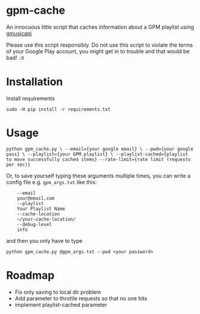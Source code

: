 gpm-cache
===
An innocuous little script that caches information about a GPM playlist using
[gmusicapi](https://github.com/simon-weber/gmusicapi)

Please use this script responsibly. Do not use this script to violate the terms
of your Google Play account, you might get in to trouble and that would be bad! `:O`

Installation
====

Install requirements

`sudo -H pip install -r requirements.txt`

Usage
====

`
python gpm_cache.py \
  --email={your google email} \
  --pwd={your google pass} \
  --playlist={your GPM playlist} \
  --playlist-cached={playlist to move successfully cached items}
  --rate-limit={rate limit (requests per sec)}
`

Or, to save yourself typing these arguments multiple times, you can write a config
file e.g. `gpm_args.txt` like this:
```
    --email
    your@email.com
    --playlist
    Your Playlist Name
    --cache-location
    ~/your-cache-location/
    --debug-level
    info
```

and then you only have to type

`python gpm_cache.py @gpm_args.txt --pwd <your password>`

Roadmap
====

- Fix only saving to local dir problem
- Add parameter to throttle requests so that no one hits
- implement playlist-cached parameter
